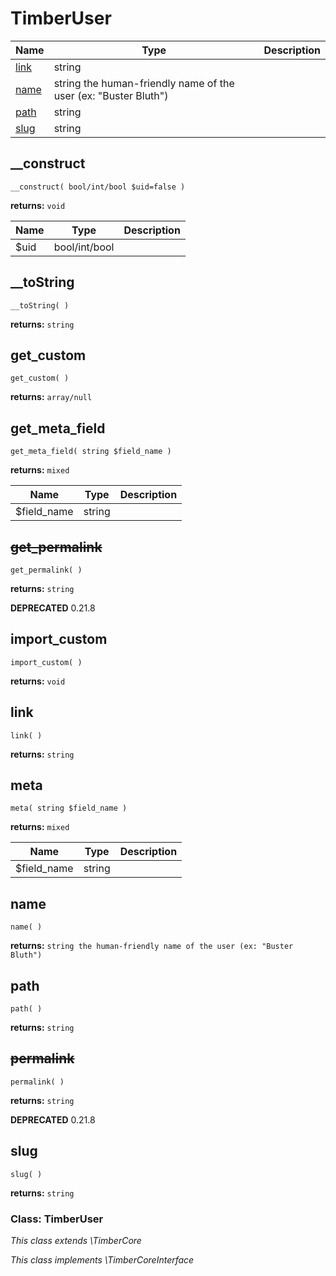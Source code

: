 
# TimberUser




Name | Type | Description
---- | ---- | -----------
[link](#link) | string | 
[name](#name) | string the human-friendly name of the user (ex: "Buster Bluth") | 
[path](#path) | string | 
[slug](#slug) | string | 

## __construct
`__construct( bool/int/bool $uid=false )`

**returns:** `void`



Name | Type | Description
---- | ---- | -----------
$uid | bool/int/bool | 


## __toString
`__toString( )`

**returns:** `string`




## get_custom
`get_custom( )`

**returns:** `array/null`




## get_meta_field
`get_meta_field( string $field_name )`

**returns:** `mixed`



Name | Type | Description
---- | ---- | -----------
$field_name | string | 


## <strike>get_permalink</strike>
`get_permalink( )`

**returns:** `string`

**DEPRECATED** 0.21.8




## import_custom
`import_custom( )`

**returns:** `void`




## link
`link( )`

**returns:** `string`




## meta
`meta( string $field_name )`

**returns:** `mixed`



Name | Type | Description
---- | ---- | -----------
$field_name | string | 


## name
`name( )`

**returns:** `string the human-friendly name of the user (ex: "Buster Bluth")`




## path
`path( )`

**returns:** `string`




## <strike>permalink</strike>
`permalink( )`

**returns:** `string`

**DEPRECATED** 0.21.8




## slug
`slug( )`

**returns:** `string`





### Class: TimberUser



*This class extends \TimberCore*

*This class implements \TimberCoreInterface*


